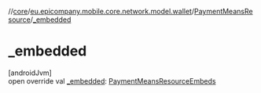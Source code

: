 //[core](../../../index.md)/[eu.epicompany.mobile.core.network.model.wallet](../index.md)/[PaymentMeansResource](index.md)/[_embedded](_embedded.md)

# _embedded

[androidJvm]\
open override val [_embedded](_embedded.md): [PaymentMeansResourceEmbeds](../-payment-means-resource-embeds/index.md)

